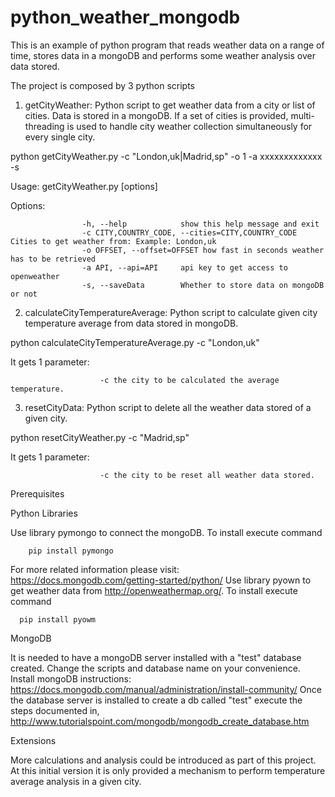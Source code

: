 # python_weather_mongodb
This is an example of python program that reads weather data on a range of time, stores data in a mongoDB and performs some weather analysis over data stored.

The project is composed by 3 python scripts

1. getCityWeather: Python script to get weather data from a city or list of cities. Data is stored in a mongoDB. If a set of cities is provided, multi-threading is used to handle city weather collection simultaneously for every single city.

  python getCityWeather.py -c "London,uk|Madrid,sp" -o 1 -a xxxxxxxxxxxxx -s

  Usage: getCityWeather.py [options]

  Options:

                    -h, --help            show this help message and exit
                    -c CITY,COUNTRY_CODE, --cities=CITY,COUNTRY_CODE Cities to get weather from: Example: London,uk
                    -o OFFSET, --offset=OFFSET how fast in seconds weather has to be retrieved
                    -a API, --api=API     api key to get access to openweather
                    -s, --saveData        Whether to store data on mongoDB or not

2. calculateCityTemperatureAverage: Python script to calculate given city temperature average from data stored in mongoDB.

  python calculateCityTemperatureAverage.py -c "London,uk"

  It gets 1 parameter:

                        -c the city to be calculated the average temperature.
3. resetCityData: Python script to delete all the weather data stored of a given city.

  python resetCityWeather.py -c "Madrid,sp"

  It gets 1 parameter:

                        -c the city to be reset all weather data stored.

Prerequisites

  Python Libraries

  Use library pymongo to connect the mongoDB. To install execute command

        pip install pymongo

  For more related information please visit: https://docs.mongodb.com/getting-started/python/
  Use library pyown to get weather data from http://openweathermap.org/. To install execute command

      pip install pyowm

  MongoDB


  It is needed to have a mongoDB server installed with a "test" database created. Change the scripts and database name on your convenience.
  Install mongoDB instructions: https://docs.mongodb.com/manual/administration/install-community/
  Once the database server is installed to create a db called "test" execute the steps documented in,
     http://www.tutorialspoint.com/mongodb/mongodb_create_database.htm

  Extensions

  More calculations and analysis could be introduced as part of this project. At this initial version it is only provided a mechanism to perform temperature average analysis in a given city.

